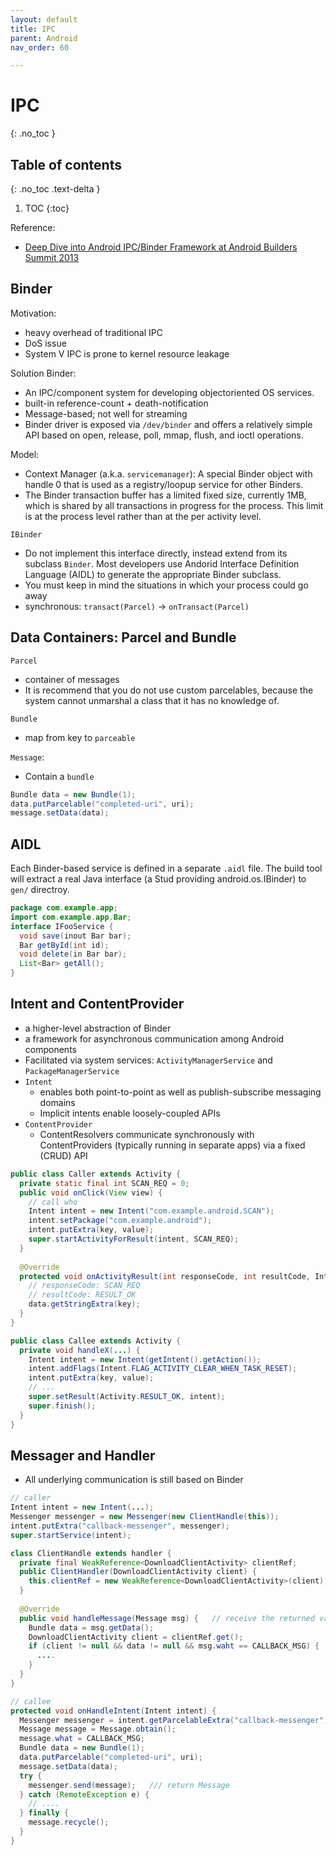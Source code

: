 ```yaml
---
layout: default
title: IPC
parent: Android
nav_order: 60

---
```


# IPC
{: .no_toc }

## Table of contents
{: .no_toc .text-delta }

1. TOC
{:toc}

Reference: 

- [Deep Dive into Android IPC/Binder Framework at Android Builders Summit 2013](https://events.static.linuxfound.org/images/stories/slides/abs2013_gargentas.pdf)


## Binder

Motivation: 

- heavy overhead of traditional IPC
- DoS issue
- System V IPC is prone to kernel resource leakage

Solution Binder:

- An IPC/component system for developing objectoriented OS services.
- built-in reference-count + death-notification
- Message-based; not well for streaming
- Binder driver is exposed via `/dev/binder` and offers a relatively simple API based on open, release, poll, mmap, flush, and ioctl operations.

Model:

- Context Manager (a.k.a. `servicemanager`): A special Binder object with handle 0 that is used as a registry/loopup service for other Binders.
- The Binder transaction buffer has a limited fixed size, currently 1MB, which is shared by all transactions in progress for the process. This limit is at the process level rather than at the per activity level.

`IBinder`

- Do not implement this interface directly, instead extend from its subclass `Binder`. Most developers use Andorid Interface Definition Language (AIDL) to generate the appropriate Binder subclass.
- You must keep in mind the situations in which your process could go away
- synchronous: `transact(Parcel)` -> `onTransact(Parcel)` 

## Data Containers: Parcel and Bundle

`Parcel`

- container of messages 
- It is recommend that you do not use custom parcelables, because the system cannot unmarshal a class that it has no knowledge of.

`Bundle`

- map from key to `parceable`

`Message`:

- Contain a `bundle`

```java
Bundle data = new Bundle(1);
data.putParcelable("completed-uri", uri); 
message.setData(data); 
```

## AIDL

Each Binder-based service is defined in a separate `.aidl` file. The build tool will extract a real Java interface  (a Stud providing android.os.IBinder) to `gen/` directroy.

```java
package com.example.app;
import com.example.app.Bar;
interface IFooService {
  void save(inout Bar bar);
  Bar getById(int id);
  void delete(in Bar bar);
  List<Bar> getAll();
}
```

## Intent and ContentProvider

- a higher-level abstraction of Binder
- a framework for asynchronous communication among Android components
- Facilitated via system services: `ActivityManagerService` and `PackageManagerService`
- `Intent`
  - enables both point-to-point as well as publish-subscribe messaging domains
  - Implicit intents enable loosely-coupled APIs
- `ContentProvider`
  - ContentResolvers communicate synchronously with ContentProviders (typically running in separate apps) via a fixed (CRUD) API

```java
public class Caller extends Activity {
  private static final int SCAN_REQ = 0;
  public void onClick(View view) {
    // call who
    Intent intent = new Intent("com.example.android.SCAN");
    intent.setPackage("com.example.android");
    intent.putExtra(key, value);
    super.startActivityForResult(intent, SCAN_REQ);
  }
  
  @Override 
  protected void onActivityResult(int responseCode, int resultCode, Intent data) {
    // responseCode: SCAN_REQ
    // resultCode: RESULT_OK
    data.getStringExtra(key);
  }
}

public class Callee extends Activity {
  private void handleX(...) {
    Intent intent = new Intent(getIntent().getAction());
    intent.addFlags(Intent.FLAG_ACTIVITY_CLEAR_WHEN_TASK_RESET);
    intent.putExtra(key, value);
    // ...
    super.setResult(Activity.RESULT_OK, intent);
    super.finish();
  }
}
```

## Messager and Handler

- All underlying communication is still based on Binder

```java
// caller
Intent intent = new Intent(...);
Messenger messenger = new Messenger(new ClientHandle(this));
intent.putExtra("callback-messenger", messenger);
super.startService(intent);

class ClientHandle extends handler {
  private final WeakReference<DownloadClientActivity> clientRef;
  public ClientHandler(DownloadClientActivity client) {
    this.clientRef = new WeakReference<DownloadClientActivity>(client);
  }
  
  @Override
  public void handleMessage(Message msg) {   // receive the returned value
    Bundle data = msg.getData();
    DownloadClientActivity client = clientRef.get();
    if (client != null && data != null && msg.waht == CALLBACK_MSG) {
      ....
    }
  }
}

// callee
protected void onHandleIntent(Intent intent) {
  Messenger messenger = intent.getParcelableExtra("callback-messenger");
  Message message = Message.obtain();
  message.what = CALLBACK_MSG;
  Bundle data = new Bundle(1);
  data.putParcelable("completed-uri", uri); 
  message.setData(data); 
  try {
    messenger.send(message);   /// return Message
  } catch (RemoteException e) {
    // ....
  } finally {
    message.recycle(); 
  }
}

```

